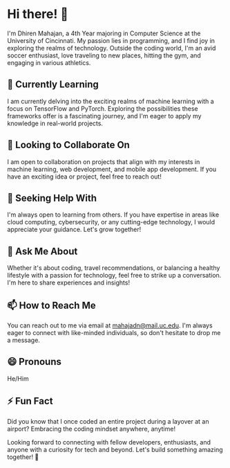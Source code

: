 # Hi there! 👋

I'm Dhiren Mahajan, a 4th Year majoring in Computer Science at the University of Cincinnati. My passion lies in programming, and I find joy in exploring the realms of technology. Outside the coding world, I'm an avid soccer enthusiast, love traveling to new places, hitting the gym, and engaging in various athletics.

## 🌱 Currently Learning
I am currently delving into the exciting realms of machine learning with a focus on TensorFlow and PyTorch. Exploring the possibilities these frameworks offer is a fascinating journey, and I'm eager to apply my knowledge in real-world projects.

## 👯 Looking to Collaborate On
I am open to collaboration on projects that align with my interests in machine learning, web development, and mobile app development. If you have an exciting idea or project, feel free to reach out!

## 🤔 Seeking Help With
I'm always open to learning from others. If you have expertise in areas like cloud computing, cybersecurity, or any cutting-edge technology, I would appreciate your guidance. Let's grow together!

## 💬 Ask Me About
Whether it's about coding, travel recommendations, or balancing a healthy lifestyle with a passion for technology, feel free to strike up a conversation. I'm here to share experiences and insights!

## 📫 How to Reach Me
You can reach out to me via email at mahajadn@mail.uc.edu. I'm always eager to connect with like-minded individuals, so don't hesitate to drop me a message.

## 😄 Pronouns
He/Him

## ⚡ Fun Fact
Did you know that I once coded an entire project during a layover at an airport? Embracing the coding mindset anywhere, anytime!

Looking forward to connecting with fellow developers, enthusiasts, and anyone with a curiosity for tech and beyond. Let's build something amazing together! 🚀
